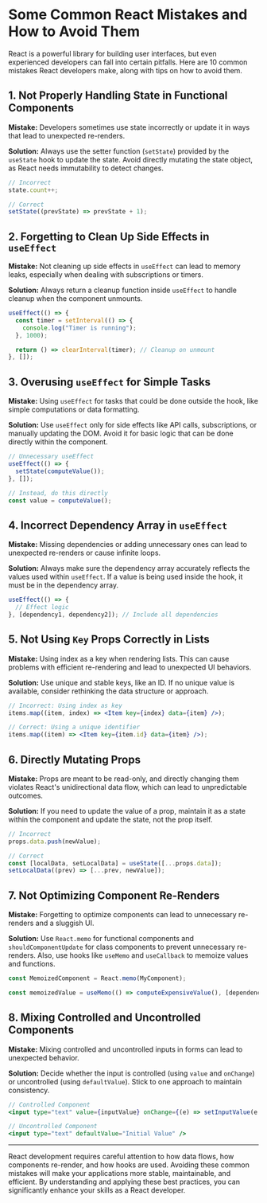 # Some Common React Mistakes and How to Avoid Them

React is a powerful library for building user interfaces, but even experienced developers can fall into certain pitfalls. Here are 10 common mistakes React developers make, along with tips on how to avoid them.

## 1. Not Properly Handling State in Functional Components

**Mistake:** Developers sometimes use state incorrectly or update it in ways that lead to unexpected re-renders.

**Solution:** Always use the setter function (`setState`) provided by the `useState` hook to update the state. Avoid directly mutating the state object, as React needs immutability to detect changes.

```jsx
// Incorrect
state.count++;

// Correct
setState((prevState) => prevState + 1);
```

## 2. Forgetting to Clean Up Side Effects in `useEffect`

**Mistake:** Not cleaning up side effects in `useEffect` can lead to memory leaks, especially when dealing with subscriptions or timers.

**Solution:** Always return a cleanup function inside `useEffect` to handle cleanup when the component unmounts.

```jsx
useEffect(() => {
  const timer = setInterval(() => {
    console.log("Timer is running");
  }, 1000);

  return () => clearInterval(timer); // Cleanup on unmount
}, []);
```

## 3. Overusing `useEffect` for Simple Tasks

**Mistake:** Using `useEffect` for tasks that could be done outside the hook, like simple computations or data formatting.

**Solution:** Use `useEffect` only for side effects like API calls, subscriptions, or manually updating the DOM. Avoid it for basic logic that can be done directly within the component.

```jsx
// Unnecessary useEffect
useEffect(() => {
  setState(computeValue());
}, []);

// Instead, do this directly
const value = computeValue();
```

## 4. Incorrect Dependency Array in `useEffect`

**Mistake:** Missing dependencies or adding unnecessary ones can lead to unexpected re-renders or cause infinite loops.

**Solution:** Always make sure the dependency array accurately reflects the values used within `useEffect`. If a value is being used inside the hook, it must be in the dependency array.

```jsx
useEffect(() => {
  // Effect logic
}, [dependency1, dependency2]); // Include all dependencies
```

## 5. Not Using `Key` Props Correctly in Lists

**Mistake:** Using index as a key when rendering lists. This can cause problems with efficient re-rendering and lead to unexpected UI behaviors.

**Solution:** Use unique and stable keys, like an ID. If no unique value is available, consider rethinking the data structure or approach.

```jsx
// Incorrect: Using index as key
items.map((item, index) => <Item key={index} data={item} />);

// Correct: Using a unique identifier
items.map((item) => <Item key={item.id} data={item} />);
```

## 6. Directly Mutating Props

**Mistake:** Props are meant to be read-only, and directly changing them violates React's unidirectional data flow, which can lead to unpredictable outcomes.

**Solution:** If you need to update the value of a prop, maintain it as a state within the component and update the state, not the prop itself.

```jsx
// Incorrect
props.data.push(newValue);

// Correct
const [localData, setLocalData] = useState([...props.data]);
setLocalData((prev) => [...prev, newValue]);
```

## 7. Not Optimizing Component Re-Renders

**Mistake:** Forgetting to optimize components can lead to unnecessary re-renders and a sluggish UI.

**Solution:** Use `React.memo` for functional components and `shouldComponentUpdate` for class components to prevent unnecessary re-renders. Also, use hooks like `useMemo` and `useCallback` to memoize values and functions.

```jsx
const MemoizedComponent = React.memo(MyComponent);

const memoizedValue = useMemo(() => computeExpensiveValue(), [dependency]);
```

## 8. Mixing Controlled and Uncontrolled Components

**Mistake:** Mixing controlled and uncontrolled inputs in forms can lead to unexpected behavior.

**Solution:** Decide whether the input is controlled (using `value` and `onChange`) or uncontrolled (using `defaultValue`). Stick to one approach to maintain consistency.

```jsx
// Controlled Component
<input type="text" value={inputValue} onChange={(e) => setInputValue(e.target.value)} />

// Uncontrolled Component
<input type="text" defaultValue="Initial Value" />
```

---

React development requires careful attention to how data flows, how components re-render, and how hooks are used. Avoiding these common mistakes will make your applications more stable, maintainable, and efficient. By understanding and applying these best practices, you can significantly enhance your skills as a React developer.

```

```
